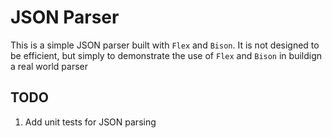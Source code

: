 # JSON Parser

This is a simple JSON parser built with `Flex` and `Bison`. It is not designed to be efficient, but simply to demonstrate the use of `Flex` and `Bison` in buildign a real world parser

## TODO

1. Add unit tests for JSON parsing